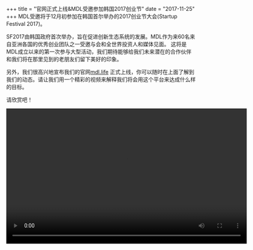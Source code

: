 +++
title = "官网正式上线&MDL受邀参加韩国2017创业节"
date = "2017-11-25"
+++
MDL受邀将于12月初参加在韩国首尔举办的2017创业节大会(Startup Festival 2017)。

SF2017由韩国政府首次举办，旨在促进创新生态系统的发展。MDL作为来60名来自亚洲各国的优秀创业团队之一受邀与会和全世界投资人和媒体见面。
这将是MDL成立以来的第一次参与大型活动，我们期待能够给我们未来潜在的合作伙伴和我们将在那里见到的老朋友们留下美好的印象。

另外，我们很高兴地宣布我们的官网[mdl.life](http://mdl.life) 正式上线，你可以随时在上面了解到我们的动态。请让我们用一个精彩的视频来解释我们将会用这个平台来达成什么样的目标。

请欣赏吧！

<video width="640" height="360" controls>
  <source src="https://gateway.ipfs.io/ipfs/QmVBECcf1tMtmu4mSXivXJj3NQr9kWjvQrWYpWikEB3ReB/MDL%20Intro%20Video.mp4" type="video/mp4">
Your browser does not support the video tag.
</video>
